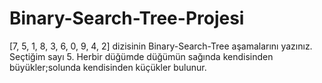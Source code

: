 # Binary-Search-Tree-Projesi
[7, 5, 1, 8, 3, 6, 0, 9, 4, 2] dizisinin Binary-Search-Tree aşamalarını yazınız.
Seçtiğim sayı 5. Herbir düğümde düğümün sağında kendisinden büyükler;solunda kendisinden küçükler bulunur. 
